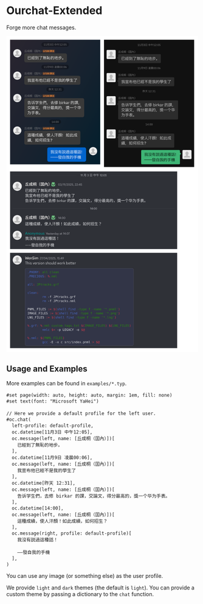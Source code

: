 # Ourchat-Extended

Forge more chat messages.

![yau](examples/yau.svg)

## Usage and Examples

More examples can be found in `examples/*.typ`.

```typst
#set page(width: auto, height: auto, margin: 1em, fill: none)
#set text(font: "Microsoft YaHei")

// Here we provide a default profile for the left user.
#oc.chat(
  left-profile: default-profile,
  oc.datetime[11月3日 中午12:05],
  oc.message(left, name: [丘成桐（囯內）])[
    已經到了無恥的地步。
  ],
  oc.datetime[11月9日 凌晨00:06],
  oc.message(left, name: [丘成桐（囯內）])[
    我宣布他已經不是我的學生了
  ],
  oc.datetime[昨天 12:31],
  oc.message(left, name: [丘成桐（囯內）])[
    告诉学生們，去修 birkar 的課，交論文，得分最高的，獎一个华为手表。
  ],
  oc.datetime[14:00],
  oc.message(left, name: [丘成桐（囯內）])[
    這種成績，使人汗顏！如此成績，如何招生？
  ],
  oc.message(right, profile: default-profile)[
    我沒有説過這種話！

    ——發自我的手機
  ],
)
```

You can use any image (or something else) as the user profile.

We provide `light` and `dark` themes (the default is `light`). You can provide a custom theme by passing a dictionary to the `chat` function.
